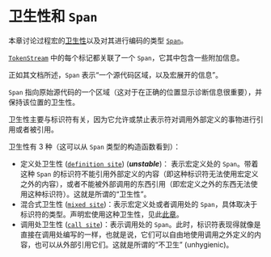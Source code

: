 # 卫生性和 `Span`

本章讨论过程宏的[卫生性][hygiene]以及对其进行编码的类型 [`Span`]。

[`TokenStream`] 中的每个标记都关联了一个 `Span`，它其中包含一些附加信息。

正如其文档所述，`Span` 表示“一个源代码区域，以及宏展开的信息”。

`Span` 指向原始源代码的一个区域（这对于在正确的位置显示诊断信息很重要），并保持该位置的卫生性。

卫生性主要与标识符有关，因为它允许或禁止表示符对调用外部定义的事物进行引用或者被引用。

卫生性有 3 种（这可以从 `Span` 类型的构造函数看到）：

* 定义处卫生性 ([`definition site`]) (***unstable***)： 表示宏定义处的 `Span`。带着这种 `Span`
  的标识符不能引用外部定义的内容（即这种标识符无法使用宏定义之外的内容），或者不能被外部调用的东西引用（即宏定义之外的东西无法使用这种标识符）。这就是所谓的“卫生性”。
* 混合式卫生性 ([`mixed site`])：表示宏定义处或者调用处的 `Span`，具体取决于标识符的类型。声明宏使用这种卫生性，见此[此章](../decl-macros/minutiae/hygiene.md)。
* 调用处卫生性 ([`call site`])：表示调用处的
  `Span`。此时，标识符表现得就像是直接在调用处编写的一样，也就是说，它们可以自由地使用调用之外定义的内容，也可以从外部引用它们。这就是所谓的“不卫生”
  (unhygienic)。

[hygiene]: ../syntax-extensions/hygiene.md
[`Span`]: https://doc.rust-lang.org/proc_macro/struct.Span.html
[`TokenStream`]: https://doc.rust-lang.org/proc_macro/struct.TokenStream.html
[`definition site`]: https://doc.rust-lang.org/proc_macro/struct.Span.html#method.def_site
[`mixed site`]: https://doc.rust-lang.org/proc_macro/struct.Span.html#method.mixed_site
[`call site`]: https://doc.rust-lang.org/proc_macro/struct.Span.html#method.call_site
